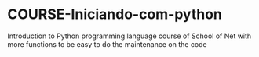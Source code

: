 # COURSE-Iniciando-com-python

Introduction to Python programming language course of School of Net with more
functions to be easy to do the maintenance on the code